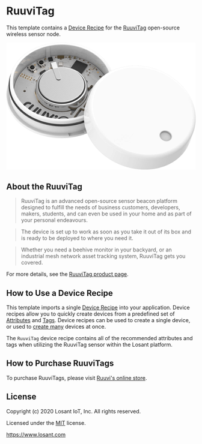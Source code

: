 # RuuviTag
This template contains a [Device Recipe](https://docs.losant.com/devices/device-recipes/) for the [RuuviTag](https://ruuvi.com/ruuvitag-specs/) open-source wireless sensor node.

![RuuviTag](./ruuvitag.png)

## About the RuuviTag

> RuuviTag is an advanced open-source sensor beacon platform designed to fulfill the needs of business customers, developers, makers, students, and can even be used in your home and as part of your personal endeavours.

> The device is set up to work as soon as you take it out of its box and is ready to be deployed to where you need it.

> Whether you need a beehive monitor in your backyard, or an industrial mesh network asset tracking system, RuuviTag gets you covered.

For more details, see the [RuuviTag product page](https://ruuvi.com/ruuvitag-specs/).

## How to Use a Device Recipe
This template imports a single [Device Recipe](https://docs.losant.com/devices/device-recipes/) into your application. Device recipes allow you to quickly create devices from a predefined set of [Attributes](https://docs.losant.com/devices/attributes/) and [Tags](https://docs.losant.com/devices/overview/#device-tags). Device recipes can be used to create a single device, or used to [create many](https://docs.losant.com/devices/device-recipes/#bulk-device-creation) devices at once.

The `RuuviTag` device recipe contains all of the recommended attributes and tags when utilizing the RuuviTag sensor within the Losant platform.

## How to Purchase RuuviTags
To purchase RuuviTags, please visit [Ruuvi's online store](https://shop.ruuvi.com/product/ruuvitag-1-pack/).

## License

Copyright (c) 2020 Losant IoT, Inc. All rights reserved.

Licensed under the [MIT](https://github.com/Losant/losant-templates/blob/master/LICENSE.txt) license.

https://www.losant.com